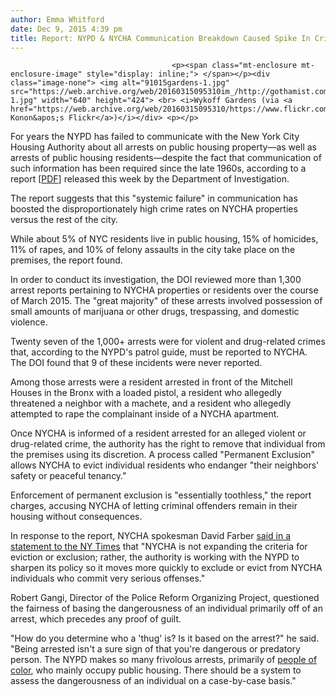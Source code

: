 ```yaml
---
author: Emma Whitford
date: Dec 9, 2015 4:39 pm
title: Report: NYPD & NYCHA Communication Breakdown Caused Spike In Crime
---
```


	
										<p><span class="mt-enclosure mt-enclosure-image" style="display: inline;"> </span></p><div class="image-none"> <img alt="91015gardens-1.jpg" src="https://web.archive.org/web/20160315095310im_/http://gothamist.com/attachments/nyc_ewhitford/91015gardens-1.jpg" width="640" height="424"> <br> <i>Wykoff Gardens (via <a href="https://web.archive.org/web/20160315095310/https://www.flickr.com/photos/ekonon/2829043017/">Eric Konon&apos;s Flickr</a>)</i></div> <p></p>

<p>For years the NYPD has failed to communicate with the New York City Housing Authority about all arrests on public housing property&#x2014;as well as arrests of public housing residents&#x2014;despite the fact that communication of such information has been required since the late 1960s, according to a report [<a href="https://web.archive.org/web/20160315095310/http://www.nyc.gov/html/doi/downloads/pdf/2015/Dec15/pr41nycha_nypd_mou_120815.pdf">PDF</a>] released this week by the Department of Investigation. </p>

<p>The report suggests that this &quot;systemic failure&quot; in communication has boosted the disproportionately high crime rates on NYCHA properties versus the rest of the city. </p>

<p>While about 5% of NYC residents live in public housing, 15% of homicides, 11% of rapes, and 10% of felony assaults in the city take place on the premises, the report found. </p>

<p>In order to conduct its investigation, the DOI reviewed more than 1,300 arrest reports pertaining to NYCHA properties or residents over the course of March 2015. The &quot;great majority&quot; of these arrests involved possession of small amounts of marijuana or other drugs, trespassing, and domestic violence.</p>

<p>Twenty seven of the 1,000+ arrests were for violent and drug-related crimes that, according to the NYPD&apos;s patrol guide, must be reported to NYCHA. The DOI found that 9 of these incidents were never reported. </p>

<p>Among those arrests were a resident arrested in front of the Mitchell Houses in the Bronx with a loaded pistol, a resident who allegedly threatened a neighbor with a machete, and a resident who allegedly attempted to rape the complainant inside of a NYCHA apartment.  </p>

<p>Once NYCHA is informed of a resident arrested for an alleged violent or drug-related crime, the authority has the right to remove that individual from the premises using its discretion. A process called &quot;Permanent Exclusion&quot; allows NYCHA to evict individual residents who endanger &quot;their neighbors&apos; safety or peaceful tenancy.&quot;</p>

<p>Enforcement of permanent exclusion is &quot;essentially toothless,&quot; the report charges, accusing NYCHA of letting criminal offenders remain in their housing without consequences.</p>

<p>In response to the report, NYCHA spokesman David Farber <a href="https://web.archive.org/web/20160315095310/http://www.nytimes.com/2015/12/09/nyregion/report-details-systemic-failures-in-communication-between-police-and-housing-authority.html?ref=nyregion">said in a statement to the NY Times</a> that &quot;NYCHA is not expanding the criteria for eviction or exclusion; rather, the authority is working with the NYPD to sharpen its policy so it moves more quickly to exclude or evict from NYCHA individuals who commit very serious offenses.&quot;  </p>

<p>Robert Gangi, Director of the Police Reform Organizing Project, questioned the fairness of basing the dangerousness of an individual primarily off of an arrest, which precedes any proof of guilt. </p>

<p>&quot;How do you determine who a &apos;thug&apos; is? Is it based on the arrest?&quot; he said. &quot;Being arrested isn&apos;t a sure sign of that you&apos;re dangerous or predatory person. The NYPD makes so many frivolous arrests, primarily of <a href="https://web.archive.org/web/20160315095310/http://gothamist.com/2015/08/26/de_blasios_bail_reform.php">people of color</a>, who mainly occupy public housing. There should be a system to assess the dangerousness of an individual on a case-by-case basis.&quot; </p>					
										
									
				
